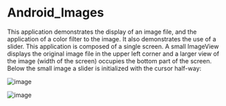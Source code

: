 # Android_Images
This application demonstrates the display of an image file, and the application of a color filter to the image. It also demonstrates the use of a slider.  This application is composed of a single screen. A small ImageView displays the original image file in the upper left corner and a larger view of the image (width of the screen) occupies the bottom part of the screen. Below the small image a slider is initialized with the cursor half-way:


![image](https://user-images.githubusercontent.com/54389153/174676833-bd605d95-931b-4366-ba3e-e58534179e9d.png)

![image](https://user-images.githubusercontent.com/54389153/174676875-2bd92682-2224-4a26-9bd5-5113a34e01c2.png)

